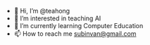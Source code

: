 - 👋 Hi, I’m @teahong
- 👀 I’m interested in teaching AI
- 🌱 I’m currently learning Computer Education
- 📫 How to reach me subinvan@gmail.com

<!---
teahong/teahong is a ✨ special ✨ repository because its `README.md` (this file) appears on your GitHub profile.
You can click the Preview link to take a look at your changes.
--->
